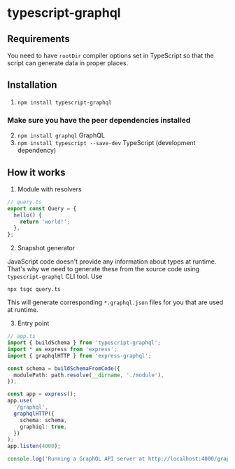 # typescript-graphql

## Requirements

You need to have `rootDir` compiler options set in TypeScript so that the script can generate
data in proper places.

## Installation

1. `npm install typescript-graphql`

### Make sure you have the peer dependencies installed

2. `npm install graphql` GraphQL
3. `npm install typescript --save-dev` TypeScript (development dependency)

## How it works

1. Module with resolvers

```ts
// query.ts
export const Query = {
  hello() {
    return 'world!';
  },
};
```

2. Snapshot generator

JavaScript code doesn't provide any information about types at runtime. That's why we need to
generate these from the source code using `typescript-graphql` CLI tool. Use

`npx tsgc query.ts`

This will generate corresponding `*.graphql.json` files for you that are used at runtime.

3. Entry point

```ts
// app.ts
import { buildSchema } from 'typescript-graphql';
import * as express from 'express';
import { graphqlHTTP } from 'express-graphql';

const schema = buildSchemaFromCode({
  modulePath: path.resolve(__dirname, './module'),
});

const app = express();
app.use(
  '/graphql',
  graphqlHTTP({
    schema: schema,
    graphiql: true,
  })
);
app.listen(4000);

console.log('Running a GraphQL API server at http://localhost:4000/graphql');
```
